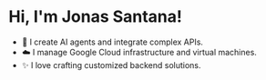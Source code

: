 # Hi, I'm Jonas Santana!

- 🧠 I create AI agents and integrate complex APIs.
- ☁️ I manage Google Cloud infrastructure and virtual machines.
- ✨ I love crafting customized backend solutions.
